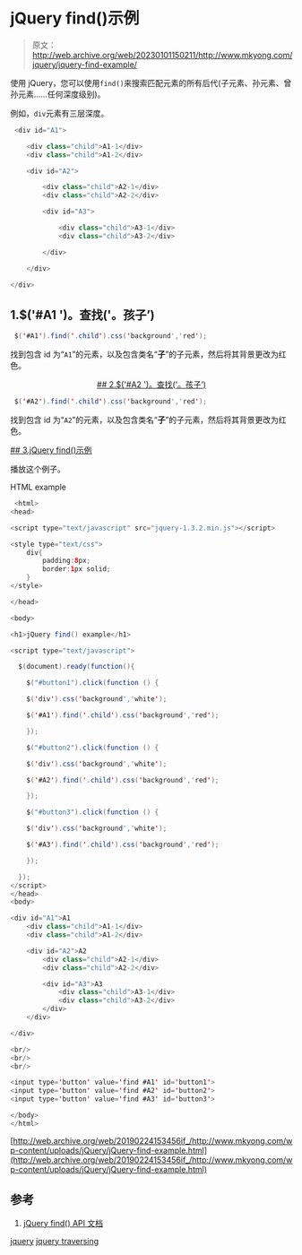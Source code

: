 # jQuery find()示例

> 原文：<http://web.archive.org/web/20230101150211/http://www.mkyong.com/jquery/jquery-find-example/>

使用 jQuery，您可以使用`find()`来搜索匹配元素的所有后代(子元素、孙元素、曾孙元素……任何深度级别)。

例如，`div`元素有三层深度。

```java
 <div id="A1">

	<div class="child">A1-1</div>
	<div class="child">A1-2</div>

	<div id="A2">

		<div class="child">A2-1</div>
		<div class="child">A2-2</div>

		<div id="A3">

			<div class="child">A3-1</div>
			<div class="child">A3-2</div>

		</div>

	</div>

</div> 
```

## 1.$('#A1 ')。查找('。孩子’)

```java
 $('#A1').find('.child').css('background','red'); 
```

找到包含 id 为“`A1`”的元素，以及包含类名“**子**”的子元素，然后将其背景更改为红色。

 <ins class="adsbygoogle" style="display:block; text-align:center;" data-ad-format="fluid" data-ad-layout="in-article" data-ad-client="ca-pub-2836379775501347" data-ad-slot="6894224149">## 2.$('#A2 ')。查找('。孩子’)

```java
 $('#A2').find('.child').css('background','red'); 
```

找到包含 id 为“`A2`”的元素，以及包含类名“**子**”的子元素，然后将其背景更改为红色。

 <ins class="adsbygoogle" style="display:block" data-ad-client="ca-pub-2836379775501347" data-ad-slot="8821506761" data-ad-format="auto" data-ad-region="mkyongregion">## 3.jQuery find()示例

播放这个例子。

HTML example

```java
 <html>
<head>

<script type="text/javascript" src="jquery-1.3.2.min.js"></script>

<style type="text/css">
	div{
		padding:8px;
		border:1px solid;
	}
</style>

</head>

<body>

<h1>jQuery find() example</h1>

<script type="text/javascript">

  $(document).ready(function(){

    $("#button1").click(function () {

	$('div').css('background','white');

	$('#A1').find('.child').css('background','red');

    });

    $("#button2").click(function () {

	$('div').css('background','white');

	$('#A2').find('.child').css('background','red');

    });

    $("#button3").click(function () {

	$('div').css('background','white');

	$('#A3').find('.child').css('background','red');

    });

  });
</script>
</head>
<body>

<div id="A1">A1
	<div class="child">A1-1</div>
	<div class="child">A1-2</div>

	<div id="A2">A2
		<div class="child">A2-1</div>
		<div class="child">A2-2</div>

		<div id="A3">A3
			<div class="child">A3-1</div>
			<div class="child">A3-2</div>
		</div>
	</div>

</div>

<br/>
<br/>
<br/>

<input type='button' value='find #A1' id='button1'>
<input type='button' value='find #A2' id='button2'>
<input type='button' value='find #A3' id='button3'>

</body>
</html> 
```

[http://web.archive.org/web/20190224153456if_/http://www.mkyong.com/wp-content/uploads/jQuery/jQuery-find-example.html](http://web.archive.org/web/20190224153456if_/http://www.mkyong.com/wp-content/uploads/jQuery/jQuery-find-example.html)

## 参考

1.  [jQuery find() API 文档](http://web.archive.org/web/20190224153456/http://api.jquery.com/find/)

[jquery](http://web.archive.org/web/20190224153456/http://www.mkyong.com/tag/jquery/) [jquery traversing](http://web.archive.org/web/20190224153456/http://www.mkyong.com/tag/jquery-traversing/)







